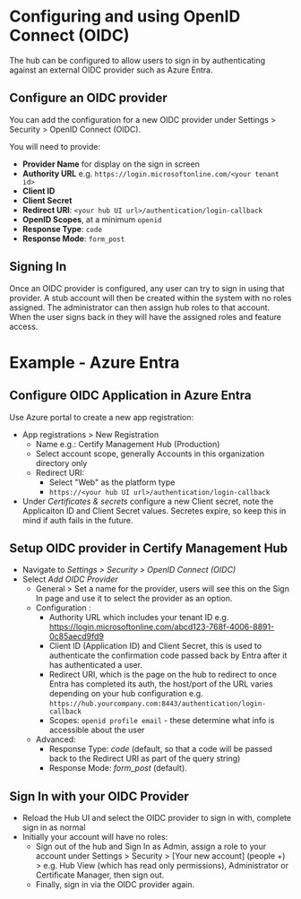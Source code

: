 # Configuring and using OpenID Connect (OIDC)

The hub can be configured to allow users to sign in by authenticating against an external OIDC provider such as Azure Entra.

## Configure an OIDC provider

You can add the configuration for a new OIDC provider under Settings > Security > OpenID Connect (OIDC).

You will need to provide:
- **Provider Name** for display on the sign in screen
- **Authority URL** e.g. `https://login.microsoftonline.com/<your tenant id>`
- **Client ID**
- **Client Secret**
- **Redirect URI**: `<your hub UI url>/authentication/login-callback`
- **OpenID Scopes**, at a minimum `openid`
- **Response Type**: `code`
- **Response Mode**: `form_post`

## Signing In

Once an OIDC provider is configured, any user can try to sign in using that provider. A stub account will then be created within the system with no roles assigned. The administrator can then assign hub roles to that account. When the user signs back in they will have the assigned roles and feature access.


# Example - Azure Entra

## Configure OIDC Application in Azure Entra
Use Azure portal to create a new app registration:
- App registrations > New Registration
    - Name e.g.: Certify Management Hub (Production)
    - Select account scope, generally Accounts in this organization directory only
    - Redirect URI:
        - Select "Web" as the platform type
        - `https://<your hub UI url>/authentication/login-callback`
- Under *Certificates & secrets* configure a new Client secret, note the Applicaiton ID and Client Secret values. Secretes expire, so keep this in mind if auth fails in the future.

## Setup OIDC provider in Certify Management Hub

- Navigate to *Settings > Security > OpenID Connect (OIDC)*
- Select *Add OIDC Provider*
    - General > Set a name for the provider, users will see this on the Sign In page and use it to select the provider as an option.
    - Configuration :
        - Authority URL which includes your tenant ID e.g. https://login.microsoftonline.com/abcd123-768f-4006-8891-0c85aecd9fd9
        - Client ID (Application ID) and Client Secret, this is used to authenticate the confirmation code passed back by Entra after it has authenticated a user.
        - Redirect URI, which is the page on the hub to redirect to once Entra has completed its auth, the host/port of the URL varies depending on your hub configuration e.g. `https://hub.yourcompany.com:8443/authentication/login-callback`
        - Scopes: `openid profile email` - these determine what info is accessible about the user
    - Advanced:
        - Response Type: *code* (default, so that a code will be passed back to the Redirect URI as part of the query string)
        - Response Mode: *form_post* (default).

## Sign In with your OIDC Provider
- Reload the Hub UI and select the OIDC provider to sign in with, complete sign in as normal
- Initially your account will have no roles:
    - Sign out of the hub and Sign In as Admin, assign a role to your account under Settings > Security > [Your new account] (people +) > e.g. Hub View (which has read only permissions), Administrator or Certificate Manager, then sign out.
    - Finally, sign in via the OIDC provider again.

